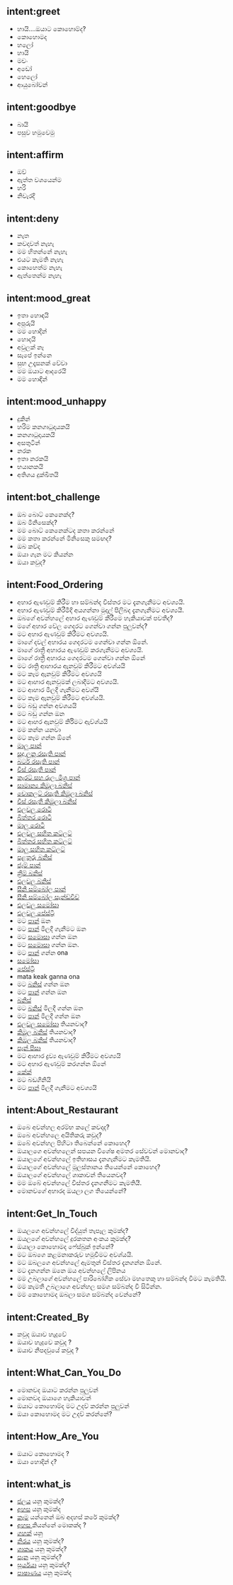 ## intent:greet
- හායි....ඔයාට කොහොම්ද?
- කොහොමද
- හලෝ
- හායි
- මචං
- අඩෝ
- හෙලෝ
- ආයුබෝවන්

## intent:goodbye
- බායි
- පසුව හමුවෙමු

## intent:affirm
- ඔව්
- ඇත්ත වශයෙන්ම
- හරි
- නිවැරදි

## intent:deny
- නැත
- කවදාවත් නැහැ
- මම හිතන්නේ නැහැ
- එයට කැමති නැහැ
- කොහෙත්ම නැහැ
- ඇත්තෙන්ම නැහැ

## intent:mood_great
- ඉතා හොඳයි
- අපූරුයි
- මම හොදින්
- හොදයි
- අවුලක් නෑ
- සැපේ ඉන්නෙ
- සුභ උදෑසනක් වේවා
- මම ඔයාට ආදරෙයි
- මම හොඳින්

## intent:mood_unhappy
- දුකින්
- හරිම කනගාටුදායකයි
- කනගාටුදායකයි
- අසතුටින්
- නරක
- ඉතා නරකයි
- භයානකයි
- අතිශය දුක්ඛිතයි

## intent:bot_challenge
- ඔබ බොට් කෙනෙක්ද?
- ඔබ මිනිසෙක්ද?
- මම බොට් කෙනෙක්ටද කතා කරන්නේ
- මම කතා කරන්නේ මිනිසෙකු සමඟද?
- ඔබ කව්ද
- ඔයා ගැන මට කියන්න
- ඔයා කවුද?

## intent:Food_Ordering
- අහාර ඇණවුම් කිරීම හා සම්බන්ද විස්තර මට දැනගැනීමට අවශ්‍යයි.
- අහාර ඇණවුම් කිරීමීදි අයගන්නා මුදල් පිලිබද දැනගැනීමට අවශ්‍යයී.
- ඔබගේ අවන්හලේ අහාර ඇණවුම් කීරීමෙ හැකියාවක් පවතීද?
- මගේ අහාර වේල ගෙදරට ගෙන්වා ගන්න පුලුවන්ද?
- මට අහාර ඇණවුම් කිරීමට අවශ්‍යයි.
- මාගේ දවල් අහාරය ගෙදරටම ගෙන්වා ගන්න ඕනේ.
- මාගේ රාත්‍රී අහාරය ඇණවුම් කරගැනීමට අවශ්‍යයි.
- මාගේ රාත්‍රී අහාරය ගෙදරටම ගෙන්වා ගන්න ඕනේ
- මට රාත්‍රි ආහාරය ඇනවුම් කිරීමට අවශ්යයි
- මට කෑම ඇනවුම් කිරීමට අවශ්‍යයි
- මට ආහාර ඇනවුමක් ලබාදීමට අවශ්‍යයි.
- මට ආහාර මිලදී ගැනීමට අවශ්යි
- මට කෑම ඇනවුම් කිරීමට අවශ්යයි.
- මට බඩු ගන්න අවශයයි
- මට බඩු ගන්න ඔන
- මට ආහර ඇනවුම් කිර්‍රිමට ඇව්ශ්යයි
- මම කන්න යනවා
- මට කෑම ගන්න ඕනේ
- [මාලු පාන්](Food_Type)
- [සුදු ලූනු රසැති පාන්](Food_Type)
- [බටර් රසැති පාන්](Food_Type)
- [චීස් රසැතී පාන්](Food_Type)
- [කැරට් සහ රුලං මිශ්‍ර පාන්](Food_Type)
- [සාමාන්‍ය කිඹුලා බනිස්](Food_Type)
- [චොකලට් රසැති කිඹුලා බනිස්](Food_Type)
- [චීස් රසැතී කිඹුලා බනිස්](Food_Type)
- [එලවලු රොටී](Food_Type)
- [බිත්තර රොටී](Food_Type)
- [මාලු රොටී](Food_Type)
- [එලවලු සහිත කට්ලට්](Food_Type)
- [බිත්තර සහිත කට්ලට්](Food_Type)
- [මාලු සහිත කට්ලට්](Food_Type)
- [පළතුරු බනිස්](Food_Type)
- [ජෑම් පාන්](Food_Type)
- [ක්‍රීම් බනිස්](Food_Type)
- [එලවලු බනිස්](Food_Type)
- [සීනි සම්බෝල පාන්](Food_Type)
- [සීනි සම්බෝල සැන්ඩ්විච්](Food_Type)
- [එලවලු සමෝසා](Food_Type)
- [එලවලු පේස්ට්‍රි](Food_Type)
- මට [පාන්](Food_Type) ඔන
- මට [පාන්](Food_Type) මිලදී ගැනීමට ඔන
- මට [සමොසා](Food_Type) ගන්න ඔන
- මට [සමොසා](Food_Type) ගන්න ඔන.
- මට [පාන්](Food_Type) ගන්න ona
- [සමෝසා](Food_Type)
- [පේස්ට්‍රි](Food_Type)
- mata keak ganna ona
- මට [බනිස්](Food_Type) ගන්න ඔන
- මට [පාන්](Food_Type) ගන්න ඔන
- [බනිස්](Food_Type)
- මට [බනිස්](Food_Type) මිලදී ගන්න ඔන
- මට [පාන්](Food_Type) මිලදී ගන්න ඔන
- [එලවලු සමෝසා](Food_Type) තියනවාද?
- [කිඹුල බනිස්](Food_Type) තියනවාද?
- [කිඹල බනිස්](Food_Type) තියනවාද?
- [පෑන් පීසා](Food_Type)
- මට ආහාර ද්‍රව්‍ය ඇණවුම් කිරීමට අවශ්‍යයි
- මට අහාර ඇණවුම් කරගන්න ඕනේ
- [කේක්](Food_Type)
- මට බඩගිනියි
- මට [පාන්](Food_Type) මිලදී ගැනීමට අවශ්‍යයි

## intent:About_Restaurant
- ඔබෙ අවන්හල අරම්භ කලේ කවදාද?
- ඔබෙ අවන්හලෙ අයිතිකරු කවුද?
- ඔබේ අවන්හල පිහිටා තිබෙන්නේ කොහෙද?
- ඔයාලගෙ අවන්හලෙන් සපයන විශේෂ අමතර සේවවන් මොනවාද?
- ඔයාලගේ අවන්හලේ ඉතිහාසය දැනගැනීමට කැමතියි.
- ඔයාලගේ අවන්හලේ මූලස්තානය තියෙන්නේ කොහෙද?
- ඔයාලගේ අවන්හලේ ශාකාවන් තියෙනවද?
- මම ඔබේ අවන්හලේ විස්තර දැනගනීමට කැමතියී.
- මොනවගේ අහාරද ඔයලා ලග තියෙන්නේ?

## intent:Get_In_Touch
- ඔයලගෙ අවන්හලේ විද්යුත් තැපෑල කුමක්ද?
- ඔයලගේ අවන්හලේ දුරකතන අංකය කුමක්ද?
- ඔයාලා කොහොමද ෆේස්බුක් ඉන්නේ?
- මට ඔබගෙ කළමනාකරුව හමූවීමට අවශ්යයි.
- මට ඔබලගෙ අවන්හලේ ඇමතුන් විස්තර දැනගන්න ඕනේ.
- මට දැනගන්න ඔනෙ ඔය අවන්හලේ ලිපිනය
- මම උබලාගේ අවන්හලේ පාරිබෝගික සේවා මහතෙකු හා සම්බන්ද වීමට කැමතියි.
- මම කැමතී උබලාගෙ අවන්හල සමග සම්බන්ද වී සිටින්න.
- මම කොහොමද ඔබලා සමග සම්බන්ද වෙන්නේ?

## intent:Created_By
- කවුද ඔයාව හැදුවේ
- ඔයාව හැදුවෙ කවුද ?
- ඔයාව නිපදවුයේ කවුද ?

## intent:What_Can_You_Do
- මොනවද ඔයාට කරන්න පුලුවන්
- මොනවද ඔයාගෙ හැකියාවන්
- ඔයාට කොහොම්ද මට උදව් කරන්න පුලුවන්
- ඔයා කොහොමද මට උදව් කරන්නේ?

## intent:How_Are_You
- ඔයාට කොහොමද ?
- ඔයා හොදින් ද?

## intent:what_is
- [ජලය](Search_Type) යනු කුමක්ද?
- [අහස](Search_Type) යනු කුමක්ද
- [කෑම](Search_Type) යන්නෙන් ඔබ අදහස් කරේ කුමක්ද?
- [අහස ](Search_Type)කියන්නේ මොකක්ද ?
- [ගහක්](Search_Type) යනු
- [නිරය](Search_Type) යනු කුමක්ද?
- [ශාකය](Search_Type) යනු කුමක්ද?
- [පෑන](Search_Type) යනු කුමක්ද?
- [සූර්යයා](Search_Type) යනු කුමක්ද?
- [පාෂාණය](Search_Type) යනු කුමක්ද
